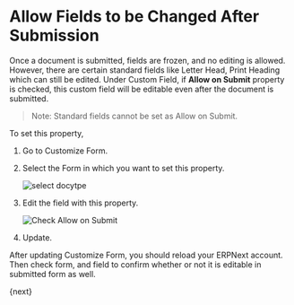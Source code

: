 <!-- add-breadcrumbs -->
# Allow Fields to be Changed After Submission

Once a document is submitted, fields are frozen, and no editing is allowed. However, there are certain standard fields like Letter Head, Print Heading which can still be edited. Under Custom Field, if **Allow on Submit** property is checked, this custom field will be editable even after the document is submitted.

> Note: Standard fields cannot be set as Allow on Submit.

To set this property,

1. Go to Customize Form.
2. Select the Form in which you want to set this property.

    <img alt="select docytpe" class="screenshot" src="{{docs_base_url}}/v12/assets/img/customize/customize-allow on submit.gif">

3. Edit the field with this property.

    <img alt="Check Allow on Submit" class="screenshot" src="{{docs_base_url}}/v12/assets/img/customize/customize-allow on submit-1.gif">

4. Update.

After updating Customize Form, you should reload your ERPNext account. Then check form, and field to confirm whether or not it is editable in submitted form as well.

{next}

<!-- markdown -->